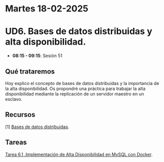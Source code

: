
# Martes 18-02-2025

# UD6. Bases de datos distribuidas y alta disponibilidad.

- **08:15 - 09:15**: Sesión 51

## Qué trataremos
Hoy explico el concepto de bases de datos distribuidas y la importancia de la alta disponibilidad. Os propondré una práctica para trabajar la alta disponibilidad mediante la replicación de un servidor maestro en un esclavo.

## Recursos
[1] [Bases de datos distribuidas](/Documents/UD6/Bases%20de%20datos%20distribuidas%20y%20alta%20disponibilidad.pdf).


## Tareas
[Tarea 6.1 .Implementación de Alta Disponibilidad en MySQL con Docker](/Documents/UD6/exercises/Tarea%206.1%20.Implementación%20de%20Alta%20Disponibilidad%20en%20MySQL%20con%20Docker.pdf).